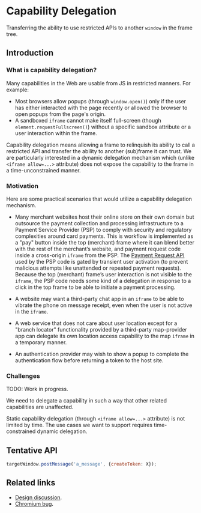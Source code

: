 # Capability Delegation
Transferring the ability to use restricted APIs to another `window` in the frame
tree.

## Introduction

### What is capability delegation?

Many capabilities in the Web are usable from JS in restricted manners.  For
example:
- Most browsers allow popups (through `window.open()`) only if the user has
  either interacted with the page recently or allowed the browser to open popups
  from the page's origin.
- A sandboxed `iframe` cannot make itself full-screen (though
  `element.requestFullscreen()`) without a specific sandbox attribute or a user
  interaction within the frame.

Capability delegation means allowing a frame to relinquish its ability to call a
restricted API and transfer the ability to another (sub)frame it can trust.  We
are particularly interested in a dynamic delegation mechanism which (unlike
`<iframe allow=...>` attribute) does not expose the capability to the frame in
a time-unconstrained manner.


### Motivation

Here are some practical scenarios that would utilize a capability delegation
mechanism.

- Many merchant websites host their online store on their own domain but
  outsource the payment collection and processing infrastructure to a Payment
  Service Provider (PSP) to comply with security and regulatory complexities
  around card payments.  This is workflow is implemented as a "pay" button
  inside the top (merchant) frame where it can blend better with the rest of the
  merchant’s website, and payment request code inside a cross-origin `iframe`
  from the PSP.  The [Payment Request
  API](https://w3c.github.io/payment-request) used by the PSP code is gated by
  transient user activation (to prevent malicious attempts like unattended or
  repeated payment requests).  Because the top (merchant) frame’s user
  interaction is not visible to the `iframe`, the PSP code needs some kind of a
  delegation in response to a click in the top frame to be able to initiate a
  payment processing.

- A website may want a third-party chat app in an `iframe` to be able to vibrate
  the phone on message receipt, even when the user is not active in the
  `iframe`.

- A web service that does not care about user location except for a "branch
  locator" functionality provided by a third-party map-provider app can delegate
  its own location access capability to the map `iframe` in a temporary manner.

- An authentication provider may wish to show a popup to complete the
  authentication flow before returning a token to the host site.


### Challenges

TODO: Work in progress.

We need to delegate a capability in such a way that other related capabilities
are unaffected.

Static capability delegation (through `<iframe allow=...>` attribute) is not
limited by time.  The use cases we want to support requires time-constrained
dynamic delegation.


## Tentative API

```javascript
targetWindow.postMessage('a_message', {createToken: X});
```


## Related links

- [Design discussion](https://docs.google.com/document/d/1IYN0mVy7yi4Afnm2Y0uda0JH8L2KwLgaBqsMVLMYXtk).
- [Chromium bug](https://crbug.com/1130558).

<!--
### Past proposals on delegation

The API presented here is based on ideas/challenges discussed in several past
attempts:
- [Gesture delegation
  explained](https://docs.google.com/document/d/1HkTSdeQKrYrEFuLGzgBXRvxclo2BzWXwuGrYsL2vD9k)
- [Delegating user activation to child
  frames](https://docs.google.com/document/d/1yZQjK7Q_BsyJ74Vj7Xpm3QzhDyDXB8kGdk3aESEYtSg)
- [Combining gesture delegation with feature
  policy](https://docs.google.com/document/d/11gqqQhHcVNhYRclVGL6h7prt_n9rjbYstvCWgZu-E7M)
- [Activation delegation through
  transfer](https://docs.google.com/document/d/1NKLJ2MBa9lA_FKRgD2ZIO7vIftOJ_YiXXMYfRMdlV-s).


### User activation
- [HTML
  specification](https://html.spec.whatwg.org/multipage/interaction.html#tracking-user-activation)
  for tracking user activation.
- [Chrome APIs gated by user
  activation](https://docs.google.com/document/d/1mcxB5J_u370juJhSsmK0XQONG2CIE3mvu827O-Knw_Y)
-->
